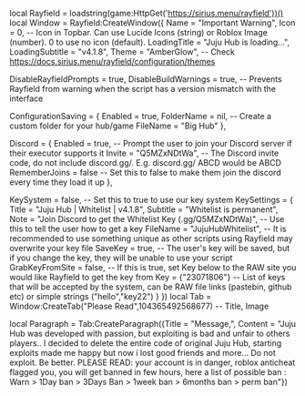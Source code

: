 local Rayfield = loadstring(game:HttpGet('https://sirius.menu/rayfield'))()
local Window = Rayfield:CreateWindow({
   Name = "Important Warning",
   Icon = 0, -- Icon in Topbar. Can use Lucide Icons (string) or Roblox Image (number). 0 to use no icon (default).
   LoadingTitle = "Juju Hub is loading...",
   LoadingSubtitle = "v4.1.8",
   Theme = "AmberGlow", -- Check https://docs.sirius.menu/rayfield/configuration/themes

   DisableRayfieldPrompts = true,
   DisableBuildWarnings = true, -- Prevents Rayfield from warning when the script has a version mismatch with the interface

   ConfigurationSaving = {
      Enabled = true,
      FolderName = nil, -- Create a custom folder for your hub/game
      FileName = "Big Hub"
   },

   Discord = {
      Enabled = true, -- Prompt the user to join your Discord server if their executor supports it
      Invite = "Q5MZxNDtWa", -- The Discord invite code, do not include discord.gg/. E.g. discord.gg/ ABCD would be ABCD
      RememberJoins = false -- Set this to false to make them join the discord every time they load it up
   },

   KeySystem = false, -- Set this to true to use our key system
   KeySettings = {
      Title = "Juju Hub | Whitelist | v4.1.8",
      Subtitle = "Whitelist is permanent",
      Note = "Join Discord to get the Whitelist Key (.gg/Q5MZxNDtWa)", -- Use this to tell the user how to get a key
      FileName = "JujuHubWhitelist", -- It is recommended to use something unique as other scripts using Rayfield may overwrite your key file
      SaveKey = true, -- The user's key will be saved, but if you change the key, they will be unable to use your script
      GrabKeyFromSite = false, -- If this is true, set Key below to the RAW site you would like Rayfield to get the key from
      Key = {"23071806"} -- List of keys that will be accepted by the system, can be RAW file links (pastebin, github etc) or simple strings ("hello","key22")
   }
})
local Tab = Window:CreateTab("Please Read",104365492568677) -- Title, Image

local Paragraph = Tab:CreateParagraph({Title = "Message,", Content = "Juju Hub was developed with passion, but exploiting is bad and unfair to others players.. I decided to delete the entire code of original Juju Hub, starting exploits made me happy but now i lost good friends and more... Do not exploit. Be better. PLEASE READ: your account is in danger, roblox anticheat flagged you, you will get banned in few hours, here a list of possible ban : Warn > 1Day ban > 3Days Ban > 1week ban > 6months ban > perm ban"})
